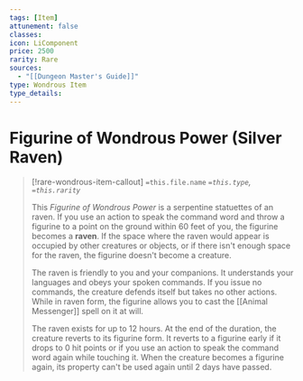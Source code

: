 ```yaml
---
tags: [Item]
attunement: false
classes: 
icon: LiComponent
price: 2500
rarity: Rare
sources:
  - "[[Dungeon Master's Guide]]"
type: Wondrous Item
type_details: 
---
```

# Figurine of Wondrous Power (Silver Raven)
>[!rare-wondrous-item-callout] `=this.file.name`
>*`=this.type`, `=this.rarity`*
>
>This *Figurine of Wondrous Power* is a serpentine statuettes of an raven. If you use an action to speak the command word and throw a figurine to a point on the ground within 60 feet of you, the figurine becomes a **raven**. If the space where the raven would appear is occupied by other creatures or objects, or if there isn't enough space for the raven, the figurine doesn't become a creature. 
>
>The raven is friendly to you and your companions. It understands your languages and obeys your spoken commands. If you issue no commands, the creature defends itself but takes no other actions. While in raven form, the figurine allows you to cast the [[Animal Messenger]] spell on it at will.
>
>The raven exists for up to 12 hours. At the end of the duration, the creature reverts to its figurine form. It reverts to a figurine early if it drops to 0 hit points or if you use an action to speak the command word again while touching it. When the creature becomes a figurine again, its property can't be used again until 2 days have passed.

